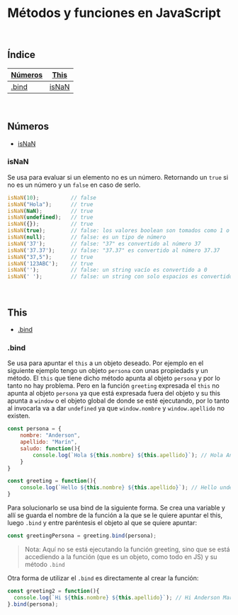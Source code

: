# Métodos y funciones en JavaScript

<br>

## Índice

[Números](#números) | [This](#this) 
--- | --- 
[.bind](#bind) | [isNaN](#isnan)

<br>

## Números

- [isNaN](#isnan)

### isNaN

Se usa para evaluar si un elemento no es un número. Retornando un `true` si no es un número y un `false` en caso de serlo.

```js
isNaN(10);          // false
isNaN("Hola");      // true
isNaN(NaN);         // true
isNaN(undefined);   // true
isNaN({});          // true
isNaN(true);        // false: los valores boolean son tomados como 1 o 0
isNaN(null);        // false: es un tipo de número
isNaN('37');        // false: "37" es convertido al número 37
isNaN('37.37');     // false: "37.37" es convertido al número 37.37
isNaN("37,5");      // true
isNaN('123ABC');    // true
isNaN('');          // false: un string vacío es convertido a 0
isNaN(' ');         // false: un string con solo espacios es convertido a
```
<br>

## This

- [.bind](#bind)

### .bind

Se usa para apuntar el `this` a un objeto deseado. Por ejemplo en el siguiente ejemplo tengo un objeto `persona` con unas propiedads y un método. El `this` que tiene dicho método apunta al objeto `persona` y por lo tanto no hay problema. Pero en la función `greeting` expresada el `this` no apunta al objeto `persona` ya que está expresada fuera del objeto y su this apunta a `window` o el objeto global de donde se esté ejecutando, por lo tanto al invocarla va a dar `undefined` ya que `window.nombre` y `window.apellido` no existen.

```js
const persona = {
    nombre: "Anderson",
    apellido: "Marín",
    saludo: function(){
        console.log(`Hola ${this.nombre} ${this.apellido}`); // Hola Anderson Marín
    }
}

const greeting = function(){
    console.log(`Hello ${this.nombre} ${this.apellido}`); // Hello undefined undefined
}
``` 

Para solucionarlo se usa bind de la siguiente forma. Se crea una variable y allí se guarda el nombre de la función a la que se le quiere apuntar el this, luego `.bind` y entre paréntesis el objeto al que se quiere apuntar:

```js
const greetingPersona = greeting.bind(persona);
```

>Nota: Aquí no se está ejecutando la función greeting, sino que se está accediendo a la función (que es un objeto, como todo en JS) y su método `.bind`

Otra forma de utilizar el `.bind` es directamente al crear la función:

```js
const greeting2 = function(){
  console.log(`Hi ${this.nombre} ${this.apellido}`); // Hi Anderson Marín
}.bind(persona);
```
